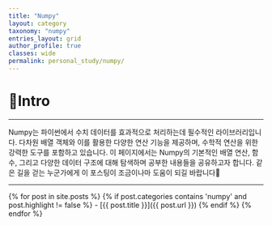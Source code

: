 ```yaml
---
title: "Numpy"
layout: category
taxonomy: "numpy"
entries_layout: grid
author_profile: true
classes: wide
permalink: personal_study/numpy/
---
```


# 📌Intro
---
Numpy는 파이썬에서 수치 데이터를 효과적으로 처리하는데 필수적인 라이브러리입니다. 다차원 배열 객체와 이를 활용한 다양한 연산 기능을 제공하며, 수학적 연산을 위한 강력한 도구를 포함하고 있습니다. 이 페이지에서는 Numpy의 기본적인 배열 연산, 함수, 그리고 다양한 데이터 구조에 대해 탐색하며 공부한 내용들을 공유하고자 합니다. 같은 길을 걷는 누군가에게 이 포스팅이 조금이나마 도움이 되길 바랍니다🙏

---

{% for post in site.posts %}
  {% if post.categories contains 'numpy' and post.highlight != false %}
    - [{{ post.title }}]({{ post.url }})
  {% endif %}
{% endfor %}

